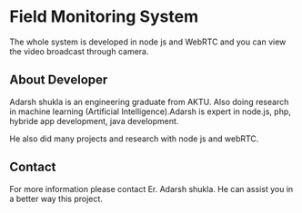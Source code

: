 # Field Monitoring System 

The whole system is developed in node js and WebRTC and you can view the video broadcast through camera.

## About Developer 

Adarsh shukla is an engineering graduate from AKTU. Also doing research in machine learning (Artificial Intelligence).Adarsh is 
expert in node.js, php, hybride app development, java development.

He also did many projects and research with node js and webRTC.

## Contact

For more information please contact Er. Adarsh shukla. 
He can assist you in a better way this project.


